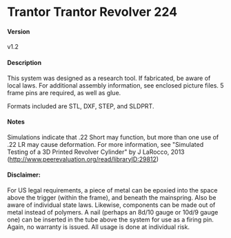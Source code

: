 # Trantor Trantor Revolver 224

#### Version
v1.2

#### Description

This system was designed as a research tool. If fabricated, be aware of local laws. For additional assembly information, see enclosed picture files. 5 frame pins are required, as well as glue.  

Formats included are STL, DXF, STEP, and SLDPRT. 

#### Notes
Simulations indicate that .22 Short may function, but more than one use of .22 LR may cause deformation. For more information, see "Simulated Testing of a 3D Printed Revolver Cylinder" by J LaRocco, 2013 (http://www.peerevaluation.org/read/libraryID:29812)

#### Disclaimer: 
For US legal requirements, a piece of metal can be epoxied into the space above the trigger (within the frame), and beneath the mainspring. Also be aware of individual state laws. Likewise, components can be made out of metal instead of polymers. A nail (perhaps an 8d/10 gauge or 10d/9 gauge one) can be inserted in the tube above the system for use as a firing pin. Again, no warranty is issued. All usage is done at individual risk.

